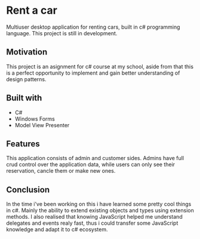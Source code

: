# Rent a car
Multiuser desktop application for renting cars, built in c# programming language. This project is still in development.
## Motivation
This project is an asignment for c# course at my school, aside from that this is a perfect opportunity to implement and gain better understanding of design patterns. 
## Built with

 - C#
 - Windows Forms
 - Model View Presenter
## Features
This application consists of admin and customer sides. Admins have full crud control over the application data, while users can only see their reservation, cancle them or make new ones.

## Conclusion
In the time i've been working on this i have learned some pretty cool things in c#. Mainly the ability to extend existing objects and types using extension methods. I also realised that knowing JavaScript helped me understand delegates and events realy fast, thus i could transfer some JavaScript knowledge and adapt it to c# ecosystem. 

 
